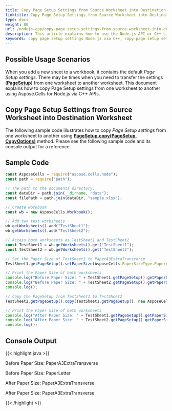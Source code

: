 ```yaml
---
title: Copy Page Setup Settings from Source Worksheet into Destination Worksheet with Node.js via C++
linktitle: Copy Page Setup Settings from Source Worksheet into Destination Worksheet
type: docs
weight: 80
url: /nodejs-cpp/copy-page-setup-settings-from-source-worksheet-into-destination-worksheet/
description: This article explains how to use the Node.js API or C++ Library sample code to copy Page Setup settings from a source Worksheet into a destination Worksheet programmatically.
keywords: copy page setup settings Node.js via C++, copy page setup settings to target worksheet Node.js via C++
---
```


## **Possible Usage Scenarios**

When you add a new sheet to a workbook, it contains the default *Page Setup settings*. There may be times when you need to transfer the settings ([**PageSetup**](https://reference.aspose.com/cells/nodejs-cpp/pagesetup)) from one worksheet to another worksheet. This document explains how to copy Page Setup settings from one worksheet to another using Aspose.Cells for Node.js via C++ APIs.

## **Copy Page Setup Settings from Source Worksheet into Destination Worksheet**

The following sample code illustrates how to copy *Page Setup settings* from one worksheet to another using [**PageSetup.copy(PageSetup, CopyOptions)**](https://reference.aspose.com/cells/nodejs-cpp/pagesetup/#copy-pagesetup-copyoptions-) method. Please see the following sample code and its console output for a reference.

## **Sample Code**

```javascript
const AsposeCells = require("aspose.cells.node");
const path = require("path");

// The path to the documents directory.
const dataDir = path.join(__dirname, "data");
const filePath = path.join(dataDir, "sample.xlsx");

// Create workbook
const wb = new AsposeCells.Workbook();

// Add two test worksheets
wb.getWorksheets().add("TestSheet1");
wb.getWorksheets().add("TestSheet2");

// Access both worksheets as TestSheet1 and TestSheet2
const TestSheet1 = wb.getWorksheets().get("TestSheet1");
const TestSheet2 = wb.getWorksheets().get("TestSheet2");

// Set the Paper Size of TestSheet1 to PaperA3ExtraTransverse
TestSheet1.getPageSetup().setPaperSize(AsposeCells.PaperSizeType.PaperA3ExtraTransverse);

// Print the Paper Size of both worksheets
console.log("Before Paper Size: " + TestSheet1.getPageSetup().getPaperSize());
console.log("Before Paper Size: " + TestSheet2.getPageSetup().getPaperSize());
console.log();

// Copy the PageSetup from TestSheet1 to TestSheet2
TestSheet2.getPageSetup().copy(TestSheet1.getPageSetup(), new AsposeCells.CopyOptions());

// Print the Paper Size of both worksheets
console.log("After Paper Size: " + TestSheet1.getPageSetup().getPaperSize());
console.log("After Paper Size: " + TestSheet2.getPageSetup().getPaperSize());
console.log();
```

## **Console Output**

{{< highlight java >}}

Before Paper Size: PaperA3ExtraTransverse

Before Paper Size: PaperLetter

After Paper Size: PaperA3ExtraTransverse

After Paper Size: PaperA3ExtraTransverse

{{< /highlight >}}
